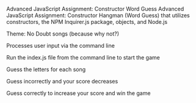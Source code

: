 Advanced JavaScript Assignment: Constructor Word Guess
Advanced JavaScript Assignment: Constructor Hangman (Word Guess) that utilizes constructors, the NPM Inquirer.js package, objects, and Node.js

Theme: No Doubt songs (because why not?)

Processes user input via the command line

Run the index.js file from the command line to start the game

Guess the letters for each song

Guess incorrectly and your score decreases

Guess correctly to increase your score and win the game